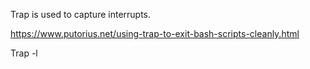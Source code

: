 Trap is used to capture interrupts.



https://www.putorius.net/using-trap-to-exit-bash-scripts-cleanly.html





Trap -l




